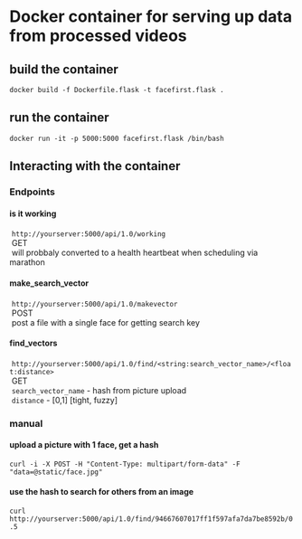 # Docker container for serving up data from processed videos

## build the container
```docker build -f Dockerfile.flask -t facefirst.flask .```

## run the container
```docker run -it -p 5000:5000 facefirst.flask /bin/bash```

## Interacting with the container

### Endpoints

#### is it working
  ```http://yourserver:5000/api/1.0/working```  
  GET  
  will probbaly converted to a health heartbeat when scheduling via marathon  

#### make_search_vector
  ```http://yourserver:5000/api/1.0/makevector```  
  POST  
  post a file with a single face for getting search key  

#### find_vectors
  ```http://yourserver:5000/api/1.0/find/<string:search_vector_name>/<float:distance>```  
  GET  
  ```search_vector_name``` - hash from picture upload  
  ```distance``` - [0,1] [tight, fuzzy]  

### manual 

#### upload a picture with 1 face, get a hash 
```curl -i -X POST -H "Content-Type: multipart/form-data" -F "data=@static/face.jpg"``` 

#### use the hash to search for others from an image
```curl http://yourserver:5000/api/1.0/find/94667607017ff1f597afa7da7be8592b/0.5```



